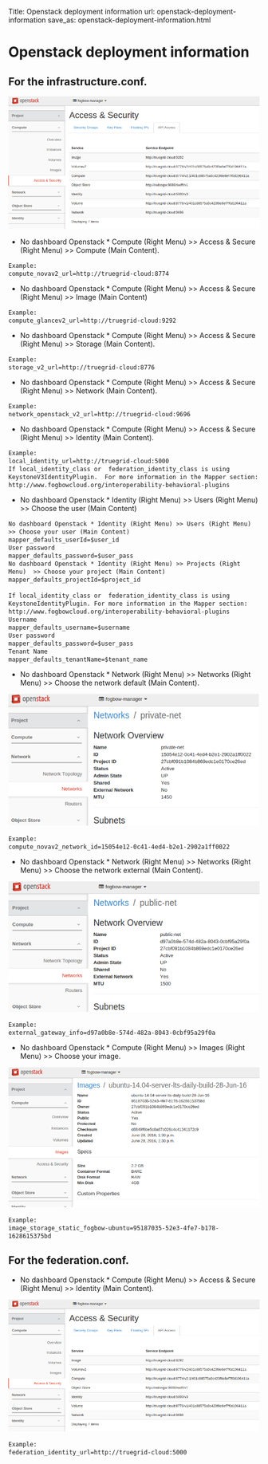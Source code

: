 Title: Openstack deployment information
url: openstack-deployment-information
save_as: openstack-deployment-information.html

Openstack deployment information
=====

For the infrastructure.conf.
------
![alt logo](../images/openstack-accessand-security.png "Openstack Access & Security")
* No dashboard Openstack * Compute (Right Menu) >> Access & Secure (Right Menu)  >> Compute (Main Content).
```
Example:
compute_novav2_url=http://truegrid-cloud:8774
```
* No dashboard Openstack * Compute (Right Menu) >> Access & Secure (Right Menu)  >> Image (Main Content)
```
Example:
compute_glancev2_url=http://truegrid-cloud:9292
```
* No dashboard Openstack * Compute (Right Menu) >> Access & Secure (Right Menu)  >> Storage (Main Content).
```
Example:
storage_v2_url=http://truegrid-cloud:8776
```
* No dashboard Openstack * Compute (Right Menu) >> Access & Secure (Right Menu)  >> Network (Main Content).
```
Example:
network_openstack_v2_url=http://truegrid-cloud:9696
```
* No dashboard Openstack * Compute (Right Menu) >> Access & Secure (Right Menu)  >> Identity (Main Content).
```
Example:
local_identity_url=http://truegrid-cloud:5000
If local_identity_class or  federation_identity_class is using KeystoneV3IdentityPlugin.  For more information in the Mapper section: http://www.fogbowcloud.org/interoperability-behavioral-plugins
```
* No dashboard Openstack * Identity (Right Menu) >> Users (Right Menu)  >> Choose the user (Main Content)
```
No dashboard Openstack * Identity (Right Menu) >> Users (Right Menu)  >> Choose your user (Main Content)
mapper_defaults_userId=$user_id
User password
mapper_defaults_password=$user_pass
No dashboard Openstack * Identity (Right Menu) >> Projects (Right Menu)  >> Choose your project (Main Content)
mapper_defaults_projectId=$project_id

If local_identity_class or  federation_identity_class is using KeystoneIdentityPlugin. For more information in the Mapper section: http://www.fogbowcloud.org/interoperability-behavioral-plugins
Username
mapper_defaults_username=$username
User password
mapper_defaults_password=$user_pass
Tenant Name
mapper_defaults_tenantName=$tenant_name
```
* No dashboard Openstack * Network (Right Menu) >> Networks (Right Menu) >> Choose the network default (Main Content).

![alt logo](../images/openstack-network-details.png "Openstack Network")
```
Example:
compute_novav2_network_id=15054e12-0c41-4ed4-b2e1-2902a1ff0022
```
* No dashboard Openstack * Network (Right Menu) >> Networks (Right Menu) >> Choose the network external  (Main Content).

![alt logo](../images/openstack-network-external-detail.png "Openstack Network External")
```
Example: 
external_gateway_info=d97a0b8e-574d-482a-8043-0cbf95a29f0a
```
* No dashboard Openstack * Compute (Right Menu) >> Images (Right Menu) >> Choose your image.

![alt logo](../images/openstack-image-details.png "Openstack Image Details")
```
Example: 
image_storage_static_fogbow-ubuntu=95187035-52e3-4fe7-b178-1628615375bd
```

For the federation.conf.
------
* No dashboard Openstack * Compute (Right Menu) >> Access & Secure (Right Menu)  >> Identity (Main Content).

![alt logo](../images/openstack-accessand-security.png "Openstack Access & Security")
```
Example:
federation_identity_url=http://truegrid-cloud:5000
```
